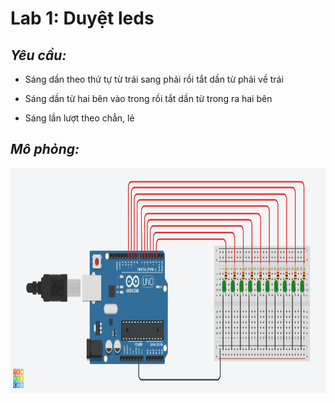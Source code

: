 # Lab 1: Duyệt leds
## *Yêu cầu:*
*   Sáng dần theo thứ tự từ trái sang phải rồi tắt dần từ phải
về trái

*   Sáng dần từ hai bên vào trong rồi tắt dần từ trong ra hai
bên

*   Sáng lần lượt theo chẳn, lẻ
## *Mô phỏng:*
<img src="lab1bai123.png" width="600" height="360">

